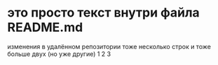 # это просто текст внутри файла README.md
изменения в удалённом репозитории
тоже несколько строк
и тоже больше двух (но уже другие)
1
2
3

